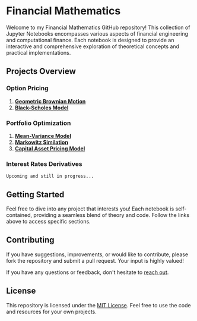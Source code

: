 # Financial Mathematics

Welcome to my Financial Mathematics GitHub repository! This collection of Jupyter Notebooks encompasses various aspects of financial engineering and computational finance. Each notebook is designed to provide an interactive and comprehensive exploration of theoretical concepts and practical implementations.

## Projects Overview

### Option Pricing

1. [**Geometric Brownian Motion**](./Option%20Pricing/Geometric%20Brownian%20Motion.ipynb)
2. [**Black-Scholes Model**](./Option%20Pricing/Black-Sholes%20Model.ipynb)

### Portfolio Optimization

1. [**Mean-Variance Model**](./Portolio%20Optimization/Mean-Variance%20Model.ipynb)
2. [**Markowitz Similation**](./Portolio%20Optimization/Markowitz%20Simulation.ipynb)
3. [**Capital Asset Pricing Model**](./Portolio%20Optimization/Capital%20Asset%20Pricing%20Model.ipynb)

### Interest Rates Derivatives

    Upcoming and still in progress...

## Getting Started

Feel free to dive into any project that interests you! Each notebook is self-contained, providing a seamless blend of theory and code. Follow the links above to access specific sections.

## Contributing

If you have suggestions, improvements, or would like to contribute, please fork the repository and submit a pull request. Your input is highly valued!

If you have any questions or feedback, don't hesitate to [reach out](mailto:espinetandreu@gmail.com).

## License

This repository is licensed under the [MIT License](./LICENSE.md). Feel free to use the code and resources for your own projects.
